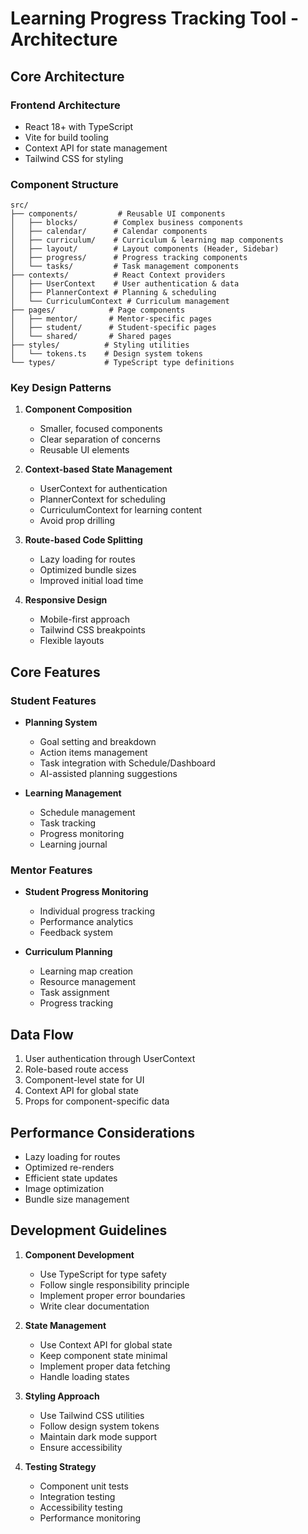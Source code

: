# Learning Progress Tracking Tool - Architecture

## Core Architecture

### Frontend Architecture
- React 18+ with TypeScript
- Vite for build tooling
- Context API for state management
- Tailwind CSS for styling

### Component Structure
```
src/
├── components/         # Reusable UI components
│   ├── blocks/        # Complex business components
│   ├── calendar/      # Calendar components
│   ├── curriculum/    # Curriculum & learning map components
│   ├── layout/        # Layout components (Header, Sidebar)
│   ├── progress/      # Progress tracking components
│   └── tasks/         # Task management components
├── contexts/          # React Context providers
│   ├── UserContext    # User authentication & data
│   ├── PlannerContext # Planning & scheduling
│   └── CurriculumContext # Curriculum management
├── pages/            # Page components
│   ├── mentor/       # Mentor-specific pages
│   ├── student/      # Student-specific pages
│   └── shared/       # Shared pages
├── styles/          # Styling utilities
│   └── tokens.ts    # Design system tokens
└── types/           # TypeScript type definitions
```

### Key Design Patterns
1. **Component Composition**
   - Smaller, focused components
   - Clear separation of concerns
   - Reusable UI elements

2. **Context-based State Management**
   - UserContext for authentication
   - PlannerContext for scheduling
   - CurriculumContext for learning content
   - Avoid prop drilling

3. **Route-based Code Splitting**
   - Lazy loading for routes
   - Optimized bundle sizes
   - Improved initial load time

4. **Responsive Design**
   - Mobile-first approach
   - Tailwind CSS breakpoints
   - Flexible layouts

## Core Features

### Student Features
- **Planning System**
  - Goal setting and breakdown
  - Action items management
  - Task integration with Schedule/Dashboard
  - AI-assisted planning suggestions

- **Learning Management**
  - Schedule management
  - Task tracking
  - Progress monitoring
  - Learning journal

### Mentor Features
- **Student Progress Monitoring**
  - Individual progress tracking
  - Performance analytics
  - Feedback system

- **Curriculum Planning**
  - Learning map creation
  - Resource management
  - Task assignment
  - Progress tracking

## Data Flow
1. User authentication through UserContext
2. Role-based route access
3. Component-level state for UI
4. Context API for global state
5. Props for component-specific data

## Performance Considerations
- Lazy loading for routes
- Optimized re-renders
- Efficient state updates
- Image optimization
- Bundle size management

## Development Guidelines
1. **Component Development**
   - Use TypeScript for type safety
   - Follow single responsibility principle
   - Implement proper error boundaries
   - Write clear documentation

2. **State Management**
   - Use Context API for global state
   - Keep component state minimal
   - Implement proper data fetching
   - Handle loading states

3. **Styling Approach**
   - Use Tailwind CSS utilities
   - Follow design system tokens
   - Maintain dark mode support
   - Ensure accessibility

4. **Testing Strategy**
   - Component unit tests
   - Integration testing
   - Accessibility testing
   - Performance monitoring